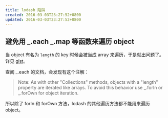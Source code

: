 ```yaml
---
title: lodash 陷阱
created: 2016-03-03T23:27:52+0800
updated: 2016-03-03T23:27:52+0800
---
```



## 避免用 _.each _.map 等函数来遍历 object

当 object 有名为 `length` 的 key 时候会被当成 array 来遍历，于是就出问题了。
详见 [gist](https://gist.github.com/adoyle-h/2e13e4668c7df54c04c1a551d14d98b9)。

查阅 _.each 的文档，会发现有这个注解：

> Note: As with other "Collections" methods, objects with a "length" property are iterated like arrays. To avoid this behavior use _.forIn or _.forOwn for object iteration.

所以除了 forIn 和 forOwn 方法，lodash 的其他遍历方法都不能用来遍历 object。
